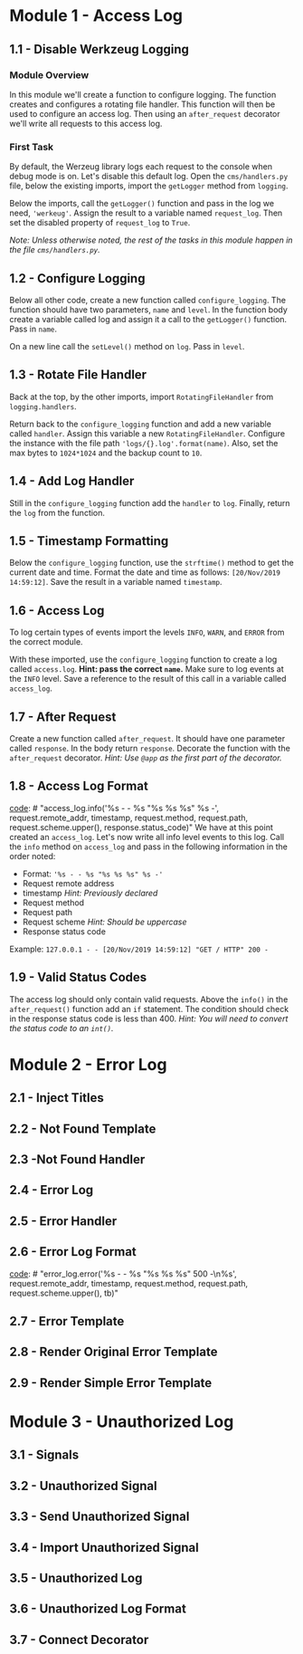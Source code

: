 # Module 1 - Access Log

## 1.1 - Disable Werkzeug Logging
[tag]: # "@pytest.mark.test_disable_werkzeug_logging_module1"
[code]: # "from logging import getLogger; request_log = getLogger('werkzeug'); request_log.disabled = True"

### Module Overview
In this module we'll create a function to configure logging. The function creates and configures a rotating file handler. This function will then be used to configure an access log. Then using an `after_request` decorator we'll write all requests to this access log.

### First Task
By default, the Werzeug library logs each request to the console when debug mode is on. Let's disable this default log. Open the `cms/handlers.py` file, below the existing imports, import the `getLogger` method from `logging`.

Below the imports, call the `getLogger()` function and pass in the log we need, `'werkeug'`. Assign the result to a variable named `request_log`.
Then set the disabled property of `request_log` to `True`.

_Note: Unless otherwise noted, the rest of the tasks in this module happen in the file `cms/handlers.py`._

## 1.2 - Configure Logging
[tag]: # "@pytest.mark.test_configure_logging_module1"
[code]: # "def configure_logging(name, level): log = getLogger(name); log.setLevel(level)"

Below all other code, create a new function called `configure_logging`. The function should have two parameters, `name` and `level`. In the function body create a variable called log and assign it a call to the `getLogger()` function. Pass in `name`. 

On a new line call the `setLevel()` method on `log`. Pass in `level`.

## 1.3 - Rotate File Handler
[tag]: # "@pytest.mark.test_rotating_file_handler_module1"
[code]: # "from logging.handlers import RotatingFileHandler; handler = RotatingFileHandler('logs/{}.log'.format(name), maxBytes=1024*1024, backupCount=10)"
Back at the top, by the other imports, import `RotatingFileHandler` from `logging.handlers`.

Return back to the `configure_logging` function and add a new variable called `handler`. Assign this variable a new `RotatingFileHandler`. Configure the instance with the file path `'logs/{}.log'.format(name)`. Also, set the max bytes to `1024*1024` and the backup count to `10`.

## 1.4 - Add Log Handler
[tag]: # "@pytest.mark.test_add_handler_module1"
[code]: # "log.addHandler(handler); return log"
Still in the `configure_logging` function add the `handler` to `log`. Finally, return the `log` from the function.

## 1.5 - Timestamp Formatting
[tag]: # "@pytest.mark.test_timestamp_module1"
[code]: # "from time import strftime; timestamp = strftime('[%d/%b/%Y %H:%M:%S]')"
Below the `configure_logging` function, use the `strftime()` method to get the current date and time. Format the date and time as follows: `[20/Nov/2019 14:59:12]`. Save the result in a variable named `timestamp`.

## 1.6 - Access Log
[tag]: # "@pytest.mark.test_access_log_module1"
[code]: # "from logging import INFO, WARN, ERROR; access_log = configure_logging('access', INFO)"
To log certain types of events import the levels `INFO`, `WARN`, and `ERROR` from the correct module.

With these imported, use the `configure_logging` function to create a log called `access.log`. **Hint: pass the correct `name`.** Make sure to log events at the `INFO` level. Save a reference to the result of this call in a variable called `access_log`.

## 1.7 - After Request
[tag]: # "@pytest.mark.test_after_request_module1"
[code]: # "@app.after_request; def after_request(response): return response"
Create a new function called `after_request`. It should have one parameter called `response`. In the body return `response`. Decorate the function with the `after_request` decorator. *Hint: Use `@app` as the first part of the decorator.* 

## 1.8 - Access Log Format
[tag]: # "@pytest.mark.test_access_log_format_module1"
[code]: # "access_log.info('%s - - %s "%s %s %s" %s -', request.remote_addr, timestamp, request.method, request.path, request.scheme.upper(), response.status_code)"
We have at this point created an `access_log`. Let's now write all info level events to this log. Call the `info` method on `access_log` and pass in the following information in the order noted:

- Format: `'%s - - %s "%s %s %s" %s -'`
- Request remote address
- timestamp *Hint: Previously declared*
- Request method
- Request path
- Request scheme *Hint: Should be uppercase*
- Response status code

Example: `127.0.0.1 - - [20/Nov/2019 14:59:12] "GET / HTTP" 200 -`

## 1.9 - Valid Status Codes
[tag]: # "@pytest.mark.test_valid_status_codes_module1"
[code]: # "if int(response.status_code) < 400:"
The access log should only contain valid requests. Above the `info()` in the `after_request()` function add an `if` statement. The condition should check in the response status code is less than 400. *Hint: You will need to convert the status code to an `int()`.*

# Module 2 - Error Log

## 2.1 - Inject Titles
[tag]: # "@pytest.mark.test_inject_titles_module2"
[code]: # "@app.context_processor; def inject_titles(): titles = Content.query.with_entities(Content.slug, Content.title).join(Type).filter(Type.name == 'page'); return dict(titles=titles)"


## 2.2 - Not Found Template
[tag]: # "@pytest.mark.test_not_found_template_module2"
[code]: # "Create `templates/error.html`"


## 2.3 -Not Found Handler
[tag]: # "@pytest.mark.test_not_found_handler_module2"
[code]: # "@app.errorhandler(404); def page_not_found(e): return render_template('not_found.html'), 404"


## 2.4 - Error Log
[tag]: # "@pytest.mark.test_error_log_module2"
[code]: # "error_log = configure_logging('error', ERROR)"


## 2.5 - Error Handler
[tag]: # "@pytest.mark.test_error_handler_module2"
[code]: # "@app.errorhandler(Exception); def handle_exception(e): tb = format_exc()"


## 2.6 - Error Log Format
[tag]: # "@pytest.mark.test_error_log_format_module2"
[code]: # "error_log.error('%s - - %s "%s %s %s" 500 -\n%s', request.remote_addr, timestamp, request.method, request.path, request.scheme.upper(), tb)"


## 2.7 - Error Template
[tag]: # "@pytest.mark.test_error_template_module2"
[code]: # "Create `templates/error.html`"


## 2.8 - Render Original Error Template
[tag]: # "@pytest.mark.test_render_original_error_template_module2"
[code]: # "original = getattr(e, 'original_exception', None); return render_template('error.html', error=original), 500"


## 2.9 - Render Simple Error Template
[tag]: # "@pytest.mark.test_render_simple_error_template_module2"
[code]: # "if original is None: return render_template('error.html'), 500"


# Module 3 - Unauthorized Log

## 3.1 - Signals
[tag]: # "@pytest.mark.test_namespace_module3"
[code]: # "from blinker import Namespace; _signals = Namespace()"


## 3.2 - Unauthorized Signal
[tag]: # "@pytest.mark.test_unauthorized_signal_module3"
[code]: # "unauthorized = _signals.signal('unauthorized')"


## 3.3 - Send Unauthorized Signal
[tag]: # "@pytest.mark.test_send_unauthorized_signal_module3"
[code]: # "unauthorized.send(current_app._get_current_object(), user_id=user.id, username=user.username)"


## 3.4 - Import Unauthorized Signal
[tag]: # "@pytest.mark.test_import_unauthorized_signal_module3"
[code]: # "from cms.admin.auth import unauthorized"


## 3.5 - Unauthorized Log
[tag]: # "@pytest.mark.test_unauthorized_log_module3"
[code]: # "unauthorized_log = configure_logging('unauthorized', WARN)"


## 3.6 - Unauthorized Log Format
[tag]: # "@pytest.mark.test_unauthorized_log_format_module3"
[code]: # "def log_unauthorized(app, user_id, username, **kwargs): unauthorized_log.warning('Unauthorized: %s %s %s', timestamp, user_id, username)"


## 3.7 - Connect Decorator
[tag]: # "@pytest.mark.test_connect_decorator_module3"
[code]: # "@unauthorized.connect"
